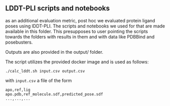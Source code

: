## LDDT-PLI scripts and notebooks
as an additional evaluation metric, post hoc we evaluated protein ligand poses using lDDT-PLI.
The scripts and notebooks we used for that are made available in this folder. 
This presupposes to user pointing the scripts towards the folders with results in them and with data like PDBBind and posebusters.

Outputs are also provided in the output/ folder.

The script utilizes the provided docker image and is used as follows:
```
./calc_lddt.sh input.csv output.csv
```
with `input.csv` a file of the form
```
apo,ref,lig
apo.pdb,ref_molecule.sdf,predicted_pose.sdf
...,...,...
```

